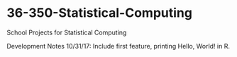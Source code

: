 # 36-350-Statistical-Computing
School Projects for Statistical Computing

Development Notes 10/31/17:
Include first feature, printing Hello, World! in R.
